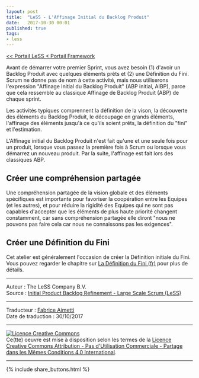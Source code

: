 ```yaml
---
layout: post
title:  "LeSS - L'Affinage Initial du Backlog Produit"
date:   2017-10-30 00:01
published: true
tags:
- less
---
```


[<< Portail LeSS < Portail Framework](http://www.les-traducteurs-agiles.org/2016/12/28/less-portail-framework.html)

Avant de démarrer votre premier Sprint, vous avez besoin (1) d'avoir un Backlog Produit avec quelques éléments prêts et (2) une Définition du Fini. Scrum ne donne pas de nom à cette activité, mais nous utiliserons l'expression "Affinage Initial du Backlog Produit" (ABP initial, AIBP), parce que cela ressemble au classique Affinage de Backlog Produit (ABP) de chaque sprint.

Les activités typiques comprennent la définition de la vison, la découverte des éléments du Backlog Produit, le découpage en grands éléments, l'affinage des éléments jusqu'à ce qu'ils soient prêts, la définition du "fini" et l'estimation.

L'Affinage initial du Backlog Produit n'est fait qu'une et une seule fois pour un produit, lorsque vous passez la première fois à Scrum ou lorsque vous démarrez un nouveau produit. Par la suite, l'affinage est fait lors des classiques ABP.

## Créer une compréhension partagée

Une compréhension partagée de la vision globale et des éléments spécifiques est importante pour favoriser la coopération entre les Equipes (et les autres), et pour réduire la rigidité des Equipes qui ne sont pas capables d'accepter que les éléments de plus haute priorité changent constamment, car sans compréhension partagée elle diront "nous ne pouvons pas faire cela car nous ne connaissons pas les exigences".

## Créer une Définition du Fini

Cet atelier est généralement l'occasion de créer la Définition initiale du Fini. Vous pouvez regarder le chapitre sur [La Définition du Fini (fr)](http://www.les-traducteurs-agiles.org/2017/10/29/less-la-definition-du-fini.html) pour plus de détails.


---
Auteur : The LeSS Company B.V.  
Source : [Initial Product Backlog Refinement - Large Scale Scrum (LeSS)](https://less.works/less/framework/initial-product-backlog-refinement.html)  

---
Traducteur : [Fabrice Aimetti](http://www.fabrice-aimetti.fr/)  
Date de traduction : 30/10/2017  

---

<a rel="license" href="http://creativecommons.org/licenses/by-nc-sa/4.0/"><img alt="Licence Creative Commons" style="border-width:0" src="http://i.creativecommons.org/l/by-nc-sa/4.0/88x31.png" /></a><br />Ce(tte) oeuvre est mise à disposition selon les termes de la <a rel="license" href="http://creativecommons.org/licenses/by-nc-sa/4.0/">Licence Creative Commons Attribution - Pas d'Utilisation Commerciale - Partage dans les Mêmes Conditions 4.0 International</a>.

---

{% include share_buttons.html %}
